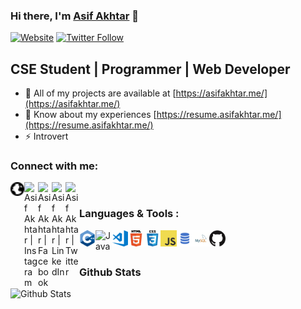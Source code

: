 ### Hi there, I'm [Asif Akhtar][website] 👋

[![Website](https://img.shields.io/website?label=asifakhtar.me&style=for-the-badge&url=https%3A%2F%2Fasifakhtar.me)](https://codestackr.com)
[![Twitter Follow](https://img.shields.io/twitter/follow/imasifakhtar?color=1DA1F2&logo=twitter&style=for-the-badge)](https://twitter.com/intent/follow?original_referer=https%3A%2F%2Fgithub.com%2Fimasifakhtar&screen_name=AsifAkhtar)

## CSE Student | Programmer | Web Developer

- 👯 All of my projects are available at [https://asifakhtar.me/](https://asifakhtar.me/)
- 🥅 Know about my experiences [https://resume.asifakhtar.me/](https://resume.asifakhtar.me/)
- ⚡ Introvert

### Connect with me:

[<img align="left" alt="Asif Akhtar" width="22px" src="https://raw.githubusercontent.com/iconic/open-iconic/master/svg/globe.svg" />][website]
[<img align="left" alt="Asif Akhtar | Instagram" width="22px" src="https://cdn.jsdelivr.net/npm/simple-icons@v3/icons/instagram.svg" />][instagram]
[<img align="left" alt="Asif Akhtar | Facebook" width="22px" src="https://cdn.jsdelivr.net/npm/simple-icons@v3/icons/facebook.svg" />][facebook]
[<img align="left" alt="Asif Akhtar | LinkedIn" width="22px" src="https://cdn.jsdelivr.net/npm/simple-icons@v3/icons/linkedin.svg" />][linkedin]
[<img align="left" alt="Asif Akhtar | Twitter" width="22px" src="https://cdn.jsdelivr.net/npm/simple-icons@v3/icons/twitter.svg" />][twitter]

<br />

### Languages & Tools :

<img align="left" alt="CPP" width="26px" src="https://raw.githubusercontent.com/github/explore/80688e429a7d4ef2fca1e82350fe8e3517d3494d/topics/cpp/cpp.png" />

<img align="left" alt="Java" width="26px" src="https://raw.githubusercontent.com/github/explore/80688e429a7d4ef2fca1e82350fe8e3517d3494d/topics/cpp/java.png" />

<img align="left" alt="Visual Studio Code" width="26px" src="https://raw.githubusercontent.com/github/explore/80688e429a7d4ef2fca1e82350fe8e3517d3494d/topics/visual-studio-code/visual-studio-code.png" />

<img align="left" alt="HTML5" width="26px" src="https://raw.githubusercontent.com/github/explore/80688e429a7d4ef2fca1e82350fe8e3517d3494d/topics/html/html.png" />

<img align="left" alt="CSS3" width="26px" src="https://raw.githubusercontent.com/github/explore/80688e429a7d4ef2fca1e82350fe8e3517d3494d/topics/css/css.png" />

<img align="left" alt="JavaScript" width="26px" src="https://raw.githubusercontent.com/github/explore/80688e429a7d4ef2fca1e82350fe8e3517d3494d/topics/javascript/javascript.png" />

<img align="left" alt="SQL" width="26px" src="https://raw.githubusercontent.com/github/explore/80688e429a7d4ef2fca1e82350fe8e3517d3494d/topics/sql/sql.png" />

<img align="left" alt="MySQL" width="26px" src="https://raw.githubusercontent.com/github/explore/80688e429a7d4ef2fca1e82350fe8e3517d3494d/topics/mysql/mysql.png" />

<img align="left" alt="GitHub" width="26px" src="https://raw.githubusercontent.com/github/explore/78df643247d429f6cc873026c0622819ad797942/topics/github/github.png" />

<br />
<br />

### Github Stats

<img alt="Github Stats" src="https://github-readme-stats.vercel.app/api?username=imasifakhtar&show_icons=true&count_private=true" />

[website]: https://asifakhtar.me
[twitter]: https://twitter.com/imasifakhtar
[instagram]: https://instagram.com/imasifakhtar_
[facebook]: https://facebook.com/imasifakhtar
[linkedin]: https://linkedin.com/in/imasifakhtar
